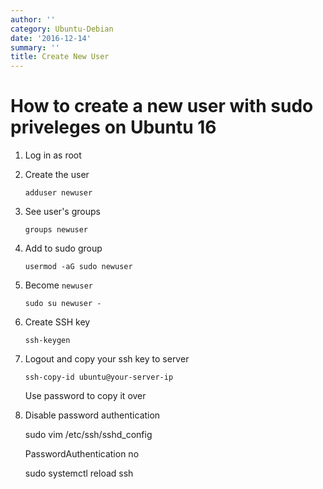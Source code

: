 ```yaml
---
author: ''
category: Ubuntu-Debian
date: '2016-12-14'
summary: ''
title: Create New User
---
```

# How to create a new user with sudo priveleges on Ubuntu 16

1. Log in as root

2. Create the user

    `adduser newuser`

3. See user's groups

    `groups newuser`

4. Add to sudo group

    `usermod -aG sudo newuser`

5. Become `newuser`

    `sudo su newuser - `

6. Create SSH key

    `ssh-keygen`

7. Logout and copy your ssh key to server

    `ssh-copy-id ubuntu@your-server-ip`

    Use password to copy it over

8. Disable password authentication

   sudo vim /etc/ssh/sshd_config

   PasswordAuthentication no

   sudo systemctl reload ssh
